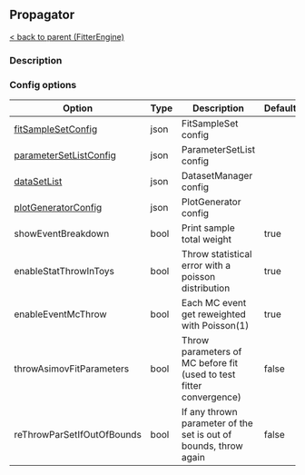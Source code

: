 ## Propagator

[< back to parent (FitterEngine)](./FitterEngine.md)

### Description


### Config options

| Option                                         | Type | Description                                                         | Default |
|------------------------------------------------|------|---------------------------------------------------------------------|---------|
| [fitSampleSetConfig](./FitSampleSet.md)        | json | FitSampleSet config                                                 |         |
| [parameterSetListConfig](./FitParameterSet.md) | json | ParameterSetList config                                             |         |
| [dataSetList](./DatasetLoader.md)              | json | DatasetManager config                                               |         |
| [plotGeneratorConfig](./PlotGenerator.md)      | json | PlotGenerator config                                                |         |
| showEventBreakdown                             | bool | Print sample total weight                                           | true    |
| enableStatThrowInToys                          | bool | Throw statistical error with a poisson distribution                 | true    |
| enableEventMcThrow                             | bool | Each MC event get reweighted with Poisson(1)                        | true    |
| throwAsimovFitParameters                       | bool | Throw parameters of MC before fit (used to test fitter convergence) | false   |
| reThrowParSetIfOutOfBounds                     | bool | If any thrown parameter of the set is out of bounds, throw again    | false   |

